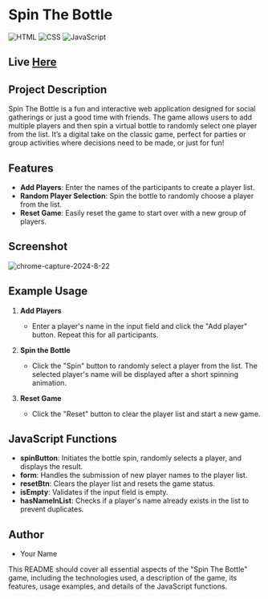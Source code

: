 # Spin The Bottle

![HTML](https://img.shields.io/badge/HTML-5-E34F26?style=for-the-badge&logo=html5&logoColor=white)
![CSS](https://img.shields.io/badge/CSS-3-1572B6?style=for-the-badge&logo=css3&logoColor=white)
![JavaScript](https://img.shields.io/badge/JavaScript-ES6+-F7DF1E?style=for-the-badge&logo=javascript&logoColor=black)

## Live [Here](#)

## Project Description

Spin The Bottle is a fun and interactive web application designed for social gatherings or just a good time with friends. The game allows users to add multiple players and then spin a virtual bottle to randomly select one player from the list. It’s a digital take on the classic game, perfect for parties or group activities where decisions need to be made, or just for fun!

## Features

- **Add Players**: Enter the names of the participants to create a player list.
- **Random Player Selection**: Spin the bottle to randomly choose a player from the list.
- **Reset Game**: Easily reset the game to start over with a new group of players.

## Screenshot
![chrome-capture-2024-8-22](https://github.com/user-attachments/assets/cf482477-cadb-4681-8196-30533bedf32c)

## Example Usage

1. **Add Players**
   - Enter a player's name in the input field and click the "Add player" button. Repeat this for all participants.
   
2. **Spin the Bottle**
   - Click the "Spin" button to randomly select a player from the list. The selected player's name will be displayed after a short spinning animation.
   
3. **Reset Game**
   - Click the "Reset" button to clear the player list and start a new game.

## JavaScript Functions

- **spinButton**: Initiates the bottle spin, randomly selects a player, and displays the result.
- **form**: Handles the submission of new player names to the player list.
- **resetBtn**: Clears the player list and resets the game status.
- **isEmpty**: Validates if the input field is empty.
- **hasNameInList**: Checks if a player's name already exists in the list to prevent duplicates.

## Author

- Your Name

This README should cover all essential aspects of the "Spin The Bottle" game, including the technologies used, a description of the game, its features, usage examples, and details of the JavaScript functions.
